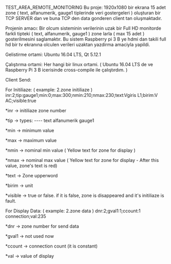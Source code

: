 TEST_AREA_REMOTE_MONITORING
Bu proje:
1920x1080 bir ekrana 15 adet zone ( text, alfanumerik, gauge1 tiplerinde veri gostergeleri ) oluşturan bir TCP SERVER dan ve buna TCP den data gonderen client tan oluşmaktadır.

Projenin amacı:
Bir olcum sisteminin verilerinin uzak bir Full HD monitorde farkli tipteki ( text, alfanumerik, gauge1 ) zone larla ( max 15 adet ) gosterilmesini saglamaktır. Bu sistem Raspberry pi 3 B ye hdmi dan takili full hd bir tv ekranına olculen verileri uzaktan yazdirma amaciyla yapildi.

Gelistirme ortami:
Ubuntu 16.04 LTS, Qt 5.12.1

Çalıştırma ortami:
Her hangi bir linux ortami. ( Ubuntu 16.04 LTS de ve Raspberry Pi 3 B icerisinde cross-compile ile çalıştırdım. )

Client Send:

For Initiliaze: ( example: 2.zone initiliaze )
inr:2;tip:gauge1;min:0;max:300;nmin:210;nmax:230;text:Vgiris L1;birim:V AC;visible:true

*inr -> initiliaze zone number

*tip -> types: ---- text alfanumerik gauge1

*min -> minimum value

*max -> maximum value

*nmin -> nominal min value ( Yellow text for zone for display )

*nmax -> nominal max value ( Yellow text for zone for display - After this value, zone's text is red)

*text -> Zone upperword

*birim -> unit

*visible -> true or false. if it is false, zone is disappeared and it's initiliaze is fault.

For Display Data: ( example: 2.zone data )
dnr:2;gval1:1;ccount:1 connection;val:235

*dnr -> zone number for send data

*gval1 -> not used now

*ccount -> connection count (it is constant)

*val -> value of display

